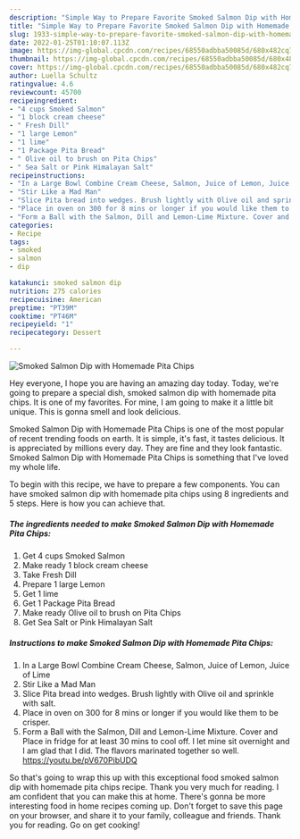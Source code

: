 ```yaml
---
description: "Simple Way to Prepare Favorite Smoked Salmon Dip with Homemade Pita Chips"
title: "Simple Way to Prepare Favorite Smoked Salmon Dip with Homemade Pita Chips"
slug: 1933-simple-way-to-prepare-favorite-smoked-salmon-dip-with-homemade-pita-chips
date: 2022-01-25T01:10:07.113Z
image: https://img-global.cpcdn.com/recipes/68550adbba50085d/680x482cq70/smoked-salmon-dip-with-homemade-pita-chips-recipe-main-photo.jpg
thumbnail: https://img-global.cpcdn.com/recipes/68550adbba50085d/680x482cq70/smoked-salmon-dip-with-homemade-pita-chips-recipe-main-photo.jpg
cover: https://img-global.cpcdn.com/recipes/68550adbba50085d/680x482cq70/smoked-salmon-dip-with-homemade-pita-chips-recipe-main-photo.jpg
author: Luella Schultz
ratingvalue: 4.6
reviewcount: 45700
recipeingredient:
- "4 cups Smoked Salmon"
- "1 block cream cheese"
- " Fresh Dill"
- "1 large Lemon"
- "1 lime"
- "1 Package Pita Bread"
- " Olive oil to brush on Pita Chips"
- " Sea Salt or Pink Himalayan Salt"
recipeinstructions:
- "In a Large Bowl Combine Cream Cheese, Salmon, Juice of Lemon, Juice of Lime"
- "Stir Like a Mad Man"
- "Slice Pita bread into wedges. Brush lightly with Olive oil and sprinkle with salt."
- "Place in oven on 300 for 8 mins or longer if you would like them to be crisper."
- "Form a Ball with the Salmon, Dill and Lemon-Lime Mixture. Cover and Place in fridge for at least 30 mins to cool off. I let mine sit overnight and I am glad that I did. The flavors marinated together so well. https://youtu.be/pV670PibUDQ"
categories:
- Recipe
tags:
- smoked
- salmon
- dip

katakunci: smoked salmon dip 
nutrition: 275 calories
recipecuisine: American
preptime: "PT39M"
cooktime: "PT46M"
recipeyield: "1"
recipecategory: Dessert

---
```



![Smoked Salmon Dip with Homemade Pita Chips](https://img-global.cpcdn.com/recipes/68550adbba50085d/680x482cq70/smoked-salmon-dip-with-homemade-pita-chips-recipe-main-photo.jpg)

Hey everyone, I hope you are having an amazing day today. Today, we're going to prepare a special dish, smoked salmon dip with homemade pita chips. It is one of my favorites. For mine, I am going to make it a little bit unique. This is gonna smell and look delicious.

Smoked Salmon Dip with Homemade Pita Chips is one of the most popular of recent trending foods on earth. It is simple, it's fast, it tastes delicious. It is appreciated by millions every day. They are fine and they look fantastic. Smoked Salmon Dip with Homemade Pita Chips is something that I've loved my whole life.




To begin with this recipe, we have to prepare a few components. You can have smoked salmon dip with homemade pita chips using 8 ingredients and 5 steps. Here is how you can achieve that.

<!--inarticleads1-->

##### The ingredients needed to make Smoked Salmon Dip with Homemade Pita Chips:

1. Get 4 cups Smoked Salmon
1. Make ready 1 block cream cheese
1. Take  Fresh Dill
1. Prepare 1 large Lemon
1. Get 1 lime
1. Get 1 Package Pita Bread
1. Make ready  Olive oil to brush on Pita Chips
1. Get  Sea Salt or Pink Himalayan Salt




<!--inarticleads2-->

##### Instructions to make Smoked Salmon Dip with Homemade Pita Chips:

1. In a Large Bowl Combine Cream Cheese, Salmon, Juice of Lemon, Juice of Lime
1. Stir Like a Mad Man
1. Slice Pita bread into wedges. Brush lightly with Olive oil and sprinkle with salt.
1. Place in oven on 300 for 8 mins or longer if you would like them to be crisper.
1. Form a Ball with the Salmon, Dill and Lemon-Lime Mixture. Cover and Place in fridge for at least 30 mins to cool off. I let mine sit overnight and I am glad that I did. The flavors marinated together so well. https://youtu.be/pV670PibUDQ




So that's going to wrap this up with this exceptional food smoked salmon dip with homemade pita chips recipe. Thank you very much for reading. I am confident that you can make this at home. There's gonna be more interesting food in home recipes coming up. Don't forget to save this page on your browser, and share it to your family, colleague and friends. Thank you for reading. Go on get cooking!
